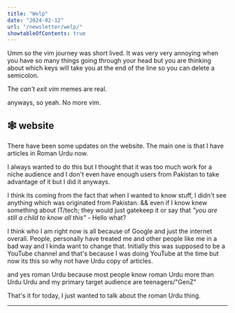 ```yaml
---
title: "Welp"
date: "2024-02-12"
url: "/newsletter/welp/"
showtableOfContents: true
---
```


Umm so the vim journey was short lived. It was very very annoying when you have so many things going through your head but you are thinking about which keys will take you at the end of the line so you can delete a semicolon. 

The *can't exit vim* memes are real. 

anyways, so yeah. No more vim. 

## 🕸 website 
There have been some updates on the website. The main one is that I have articles in Roman Urdu now. 

I always wanted to do this but I thought that it was too much work for a niche audience and I don't even have enough users from Pakistan to take advantage of it but I did it anyways. 

I think its coming from the fact that when I wanted to know stuff, I didn't see anything which was originated from Pakistan. && even if I know knew something about IT/tech; they would just gatekeep it or say that *"you are still a child to know all this"* - Hello what? 

I think who I am right now is all because of Google and just the internet overall. People, personally have treated me and other people like me in a bad way and I kinda want to change that. Initially this was supposed to be a YouTube channel and that's because I was doing YouTube at the time but now its this so why not have Urdu copy of articles. 

and yes roman Urdu because most people know roman Urdu more than Urdu Urdu and my primary target audience are teenagers/"GenZ" 

That's it for today, I just wanted to talk about the roman Urdu thing. 

---

